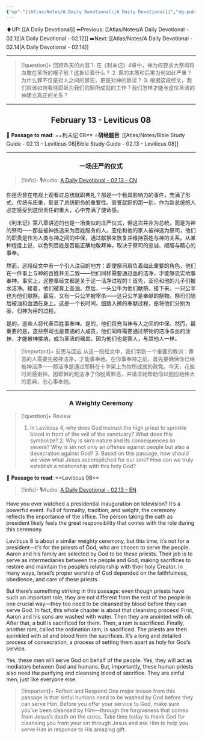 ```yaml
---
{"up":"[[Atlas/Notes/A Daily Devotional\|A Daily Devotional]]","dg-publish":true,"permalink":"/atlas/notes/a-daily-devotional-02-13/","dgPassFrontmatter":true}
---
```


 ⬆️UP: [[A Daily Devotional]]
⬅️Previous: [[Atlas/Notes/A Daily Devotional - 02.12\|A Daily Devotional - 02.12]]
➡️Next: [[Atlas/Notes/A Daily Devotional - 02.14\|A Daily Devotional - 02.14]]

---

> [!question]+ 回顾昨天的内容
> 1.⁠ ⁠在《利未记》4章中，神为何要求大祭司将血撒在圣所的幔子前？这象征着什么？
> 2.⁠ ⁠罪的本质和后果为何如此严重？为什么罪不仅是对人之间的冒犯，更是对神的亵渎？
> 3.⁠ ⁠根据这段经文，我们应该如何看待耶稣为我们的罪所成就的工作？我们怎样才能与这位圣洁的神建立真正的关系？

---
## <center>February 13 - Leviticus 08</center>

📖 **Passage to read**: ==利未记 08==
⭐**研经题目**: [[Atlas/Notes/Bible Study Guide - 02.13 - Leviticus 08\|Bible Study Guide - 02.13 - Leviticus 08]]

---
### <center>一场庄严的仪式</center>

> [!info]- 🎙️Audio: [A Daily Devotional - 02.13 - CN]()

你是否曾在电视上观看过总统就职典礼？那是一个极具影响力的事件，充满了形式、传统与庄重，彰显了总统职务的重要性。宣誓就职的那一刻，作为新总统的人必定感受到这份责任的重大，心中充满了使命感。

《利未记》第八章讲述的也是一场类似的庄严仪式，但这次并非为总统，而是为神的祭司——那些被神拣选来为百姓服务的人。亚伦和他的家人被神选为祭司，他们的职责是作为人类与神之间的中保，通过献祭来恢复并维持百姓与神的关系。从某种程度上说，以色列百姓是否能正确地敬拜神，取决于祭司的忠诚、顺服与精心的事奉。

然而，这段经文中有一个引人注目的地方：即使祭司肩负着如此重要的角色，他们在一件事上与神的百姓并无二致——他们同样需要通过血的洁净，才能够忠实地事奉神。事实上，这整章经文都是关于这一洁净过程的！首先，亚伦和他的儿子们被水洁净。接着，他们被膏上圣油。然后，一头公牛为他们献祭。接下来，一只公羊也为他们献祭。最后，又有一只公羊被宰杀——这只公羊是奉献的祭物。祭司们随后被油和血洒在身上。这是一个长时间、细致入微的奉献过程，是将他们分别为圣、归神为用的过程。

是的，这些人将代表百姓事奉神。是的，他们将充当神与人之间的中保。然而，最重要的是，这些祭司也是普通的人成员，他们同样需要通过祭物的洁净与血的涂抹，才能被神接纳，成为圣洁的器皿。因为他们也是罪人，与其他人一样。

> [!important]+ 反思与回应
从这一段经文中，我们学到一个重要的教训：罪恶的人需要先被神洁净，才能事奉祂。在你事奉神之前，首先要确保你已经被神洁净——那洁净是通过耶稣在十字架上为你所成就的赦免。今天，花些时间感谢神，因耶稣的死洁净了你脱离罪恶，并请求祂帮助你以回应祂伟大的恩典，忠心事奉祂。

---
### <center>A Weighty Ceremony</center>

> [!question]+ Review
> 1.  In Leviticus 4, why does God instruct the high priest to sprinkle blood in front of the veil of the sanctuary? What does this symbolize?
> 2.⁠ ⁠Why is sin’s nature and its consequences so severe? Why is sin not only an offense against people but also a desecration against God?
> 3.⁠ ⁠Based on this passage, how should we view what Jesus accomplished for our sins? How can we truly establish a relationship with this holy God?

📖 **Passage to read**: ==Leviticus 08==

> [!info]- 🎙️Audio: [A Daily Devotional - 02.13 - EN]()  

Have you ever watched a presidential inauguration on television? It’s a powerful event. Full of formality, tradition, and weight, the ceremony reflects the importance of the office. The person taking the oath as president likely feels the great responsibility that comes with the role during this ceremony.

Leviticus 8 is about a similar weighty ceremony, but this time, it’s not for a president—it’s for the priests of God, who are chosen to serve the people. Aaron and his family are selected by God to be these priests. Their job is to serve as intermediaries between the people and God, making sacrifices to restore and maintain the people’s relationship with their holy Creator. In many ways, Israel’s proper worship of God depended on the faithfulness, obedience, and care of these priests.

But there’s something striking in this passage: even though priests have such an important role, they are not different from the rest of the people in one crucial way—they too need to be cleansed by blood before they can serve God. In fact, this whole chapter is about that cleansing process! First, Aaron and his sons are washed with water. Then they are anointed with oil. After that, a bull is sacrificed for them. Then, a ram is sacrificed. Finally, another ram, called the ordination ram, is sacrificed. The priests are then sprinkled with oil and blood from the sacrifices. It’s a long and detailed process of consecration, a process of setting them apart as holy for God’s service. 

Yes, these men will serve God on behalf of the people. Yes, they will act as mediators between God and humans. But, importantly, these human priests also need the purifying and cleansing blood of sacrifice. They are sinful men, just like everyone else.

> [!important]+ Reflect and Respond
One major lesson from this passage is that sinful humans need to be washed by God before they can serve Him. Before you offer your service to God, make sure you’ve been cleansed by Him—through the forgiveness that comes from Jesus’s death on the cross. Take time today to thank God for cleansing you from your sin through Jesus and ask Him to help you serve Him in response to His amazing gift.

























